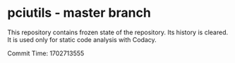 # pciutils - master branch

This repository contains frozen state of the repository.
Its history is cleared. It is used only for static code
analysis with Codacy.

Commit Time: 1702713555